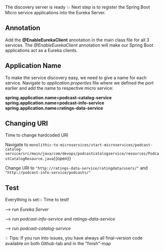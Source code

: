 The discovery server is ready 💥 Next step is to register the Spring Boot Micro service applications into the Eureka Server.

## Annotation

Add the **@EnableEurekaClient** annotation in the main class file for all 3 services. The *@EnableEurekaClient* annotation will make our Spring Boot applications act as a Eureka clients.

## Application Name

To make the service discovery easy, we need to give a name for each service. Navigate to *application.properties* file where we defined the port earlier and add the name to respective micro service: 

**spring.application.name=podcast-catalog-service**
**spring.application.name=podcast-info-service**
**spring.application.name=ratings-data-service**

## Changing URI
 Time to change hardcoded URI

Navigate to  `monolithic-to-microservices/start-microservices/podcast-catalog-service/src/main/java/com/devops/podcastcatalogservice/resources/PodcastCatalogResource.java`{{open}}

Change URI to `"http://ratings-data-service/ratingdata/users/"`
and  `"http://podcast-info-service/podcasts/"`


## Test
 Everything is set💥 Time to test!

 -->  run *Eureka Server*

 -->  run *podcast-info-service* and  *ratings-data-service*

 -->  run *podcast-catalog-service*

 💡 Tips: If you run into issues, you have always all final-version code available on both Github-tab and in the "finish"-map

